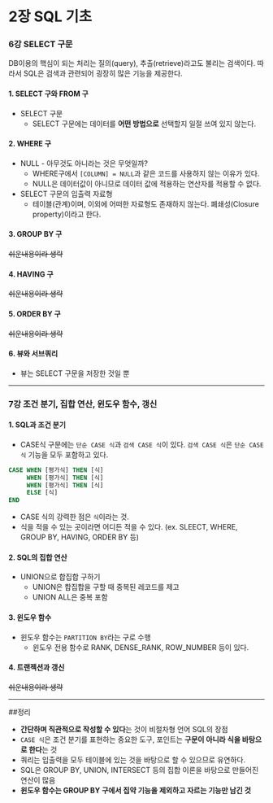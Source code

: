 # 2장 SQL 기초
### 6강 SELECT 구문

DB이용의 핵심이 되는 처리는 질의(query), 추출(retrieve)라고도 불리는 검색이다. 따라서 SQL은 검색과 관련되어 굉장히 많은 기능을 제공한다.

#### 1. SELECT 구와 FROM 구
- SELECT 구문
  - SELECT 구문에는 데이터를 **어떤 방법으로** 선택할지 일절 쓰여 있지 않는다.
#### 2. WHERE 구
- NULL - 아무것도 아니라는 것은 무엇일까?
  - WHERE구에서 `[COLUMN] = NULL`과 같은 코드를 사용하지 않는 이유가 있다.
  - NULL은 데이터값이 아니므로 데이터 값에 적용하는 연산자를 적용할 수 없다.
- SELECT 구문의 입출력 자료형
  - 테이블(관계)이며, 이외에 어떠한 자료형도 존재하지 않는다. 폐쇄성(Closure property)이라고 한다.
#### 3. GROUP BY 구
~~쉬운내용이라 생략~~

#### 4. HAVING 구
~~쉬운내용이라 생략~~

#### 5. ORDER BY 구
~~쉬운내용이라 생략~~

#### 6. 뷰와 서브쿼리
- 뷰는 SELECT 구문을 저장한 것일 뿐

---

### 7강 조건 분기, 집합 연산, 윈도우 함수, 갱신

#### 1. SQL과 조건 분기
- CASE식 구문에는 `단순 CASE 식`과 `검색 CASE 식`이 있다. `검색 CASE 식`은 `단순 CASE 식` 기능을 모두 포함하고 있다.
```sql
CASE WHEN [평가식] THEN [식]
     WHEN [평가식] THEN [식]
     WHEN [평가식] THEN [식]
     ELSE [식]
END
```
- CASE 식의 강력한 점은 `식`이라는 것.
- 식을 적을 수 있는 곳이라면 어디든 적을 수 있다. (ex. SLEECT, WHERE, GROUP BY, HAVING, ORDER BY 등)

#### 2. SQL의 집합 연산
- UNION으로 합집합 구하기
  - UNION은 합집합을 구할 때 중복된 레코드를 제고
  - UNION ALL은 중복 포함

#### 3. 윈도우 함수
- 윈도우 함수는 `PARTITION BY`라는 구로 수행
  - 윈도우 전용 함수로 RANK, DENSE_RANK, ROW_NUMBER 등이 있다.

#### 4. 트랜젝션과 갱신
~~쉬운내용이라 생략~~

---

##정리
- **간단하며 직관적으로 작성할 수 있다**는 것이 비절차형 언어 SQL의 장점
- `CASE 식`은 조건 분기를 표현하는 중요한 도구, 포인트는 **구문이 아니라 식을 바탕으로 한다**는 것
- 쿼리는 입출력을 모두 테이블에 있는 것을 바탕으로 할 수 있으므로 유연하다.
- SQL은 GROUP BY, UNION, INTERSECT 등의 집합 이론을 바탕으로 만들어진 연산이 많음
- **윈도우 함수는 GROUP BY 구에서 집약 기능을 제외하고 자르는 기능만 남긴 것**
